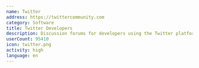 ```yaml
---
name: Twitter
address: https://twittercommunity.com
category: Software
title: Twitter Developers
description: Discussion forums for developers using the Twitter platform and APIs
userCount: 95410
icon: twitter.png
activity: high
language: en
---
```

